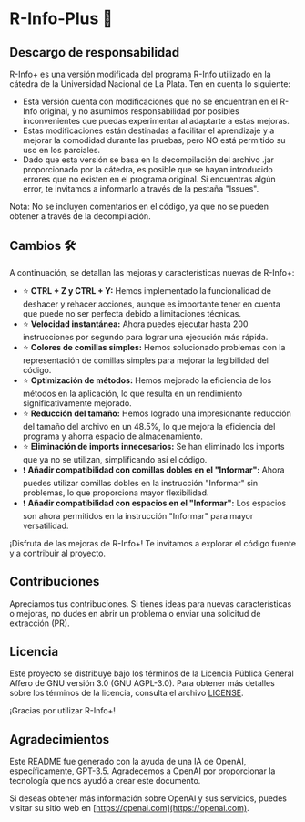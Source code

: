 # R-Info-Plus 🚀

## Descargo de responsabilidad
R-Info+ es una versión modificada del programa R-Info utilizado en la cátedra de la Universidad Nacional de La Plata. Ten en cuenta lo siguiente:

- Esta versión cuenta con modificaciones que no se encuentran en el R-Info original, y no asumimos responsabilidad por posibles inconvenientes que puedas experimentar al adaptarte a estas mejoras.
- Estas modificaciones están destinadas a facilitar el aprendizaje y a mejorar la comodidad durante las pruebas, pero NO está permitido su uso en los parciales.
- Dado que esta versión se basa en la decompilación del archivo .jar proporcionado por la cátedra, es posible que se hayan introducido errores que no existen en el programa original. Si encuentras algún error, te invitamos a informarlo a través de la pestaña "Issues".

Nota: No se incluyen comentarios en el código, ya que no se pueden obtener a través de la decompilación.

## Cambios 🛠️
A continuación, se detallan las mejoras y características nuevas de R-Info+:

- ⭐ **CTRL + Z y CTRL + Y:** Hemos implementado la funcionalidad de deshacer y rehacer acciones, aunque es importante tener en cuenta que puede no ser perfecta debido a limitaciones técnicas.
- ⭐ **Velocidad instantánea:** Ahora puedes ejecutar hasta 200 instrucciones por segundo para lograr una ejecución más rápida.
- ⭐ **Colores de comillas simples:** Hemos solucionado problemas con la representación de comillas simples para mejorar la legibilidad del código.
- ⭐ **Optimización de métodos:** Hemos mejorado la eficiencia de los métodos en la aplicación, lo que resulta en un rendimiento significativamente mejorado.
- ⭐ **Reducción del tamaño:** Hemos logrado una impresionante reducción del tamaño del archivo en un 48.5%, lo que mejora la eficiencia del programa y ahorra espacio de almacenamiento.
- ⭐ **Eliminación de imports innecesarios:** Se han eliminado los imports que ya no se utilizan, simplificando así el código.
- ❗ **Añadir compatibilidad con comillas dobles en el "Informar":** Ahora puedes utilizar comillas dobles en la instrucción "Informar" sin problemas, lo que proporciona mayor flexibilidad.
- ❗ **Añadir compatibilidad con espacios en el "Informar":** Los espacios son ahora permitidos en la instrucción "Informar" para mayor versatilidad.

¡Disfruta de las mejoras de R-Info+! Te invitamos a explorar el código fuente y a contribuir al proyecto.

## Contribuciones
Apreciamos tus contribuciones. Si tienes ideas para nuevas características o mejoras, no dudes en abrir un problema o enviar una solicitud de extracción (PR).

## Licencia
Este proyecto se distribuye bajo los términos de la Licencia Pública General Affero de GNU versión 3.0 (GNU AGPL-3.0). Para obtener más detalles sobre los términos de la licencia, consulta el archivo [LICENSE](LICENSE).

¡Gracias por utilizar R-Info+!

## Agradecimientos

Este README fue generado con la ayuda de una IA de OpenAI, específicamente, GPT-3.5. Agradecemos a OpenAI por proporcionar la tecnología que nos ayudó a crear este documento.

Si deseas obtener más información sobre OpenAI y sus servicios, puedes visitar su sitio web en [https://openai.com](https://openai.com).
